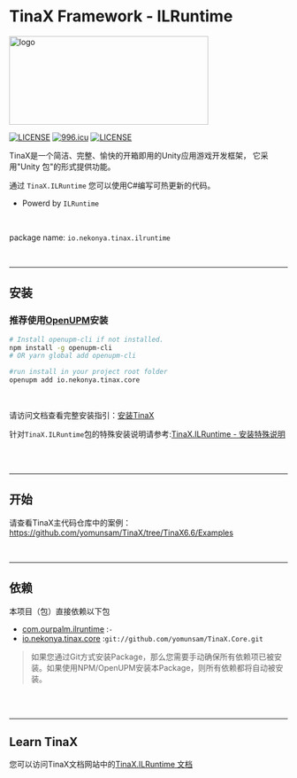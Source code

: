 # TinaX Framework - ILRuntime

<img src="https://github.com/yomunsam/TinaX.Core/raw/master/readme_res/logo.png" width = "360" height = "160" alt="logo" align=center />

[![LICENSE](https://img.shields.io/badge/license-NPL%20(The%20996%20Prohibited%20License)-blue.svg)](https://github.com/996icu/996.ICU/blob/master/LICENSE)
<a href="https://996.icu"><img src="https://img.shields.io/badge/link-996.icu-red.svg" alt="996.icu"></a>
[![LICENSE](https://camo.githubusercontent.com/890acbdcb87868b382af9a4b1fac507b9659d9bf/68747470733a2f2f696d672e736869656c64732e696f2f62616467652f6c6963656e73652d4d49542d626c75652e737667)](https://github.com/yomunsam/TinaX/blob/master/LICENSE)

<!-- [![LICENSE](https://camo.githubusercontent.com/3867ce531c10be1c59fae9642d8feca417d39b58/68747470733a2f2f696d672e736869656c64732e696f2f6769746875622f6c6963656e73652f636f6f6b6965592f596561726e696e672e737667)](https://github.com/yomunsam/TinaX/blob/master/LICENSE) -->

TinaX是一个简洁、完整、愉快的开箱即用的Unity应用游戏开发框架， 它采用"Unity 包"的形式提供功能。

通过 `TinaX.ILRuntime` 您可以使用C#编写可热更新的代码。

- Powerd by `ILRuntime`

<br>

package name: `io.nekonya.tinax.ilruntime`

<br>

------

## 安装

### 推荐使用[OpenUPM](https://openupm.com/)安装

``` bash
# Install openupm-cli if not installed.
npm install -g openupm-cli
# OR yarn global add openupm-cli

#run install in your project root folder
openupm add io.nekonya.tinax.core
```

<br>

请访问文档查看完整安装指引：[安装TinaX](https://tinax.corala.space/#/cmn-hans/tinax/install/install_tinax)

针对`TinaX.ILRuntime`包的特殊安装说明请参考:[TinaX.ILRuntime - 安装特殊说明](https://tinax.corala.space/#/cmn-hans/ilruntime/README?id=%e5%ae%89%e8%a3%85%e7%89%b9%e6%ae%8a%e8%af%b4%e6%98%8e)

<br><br>

------

## 开始

请查看TinaX主代码仓库中的案例：https://github.com/yomunsam/TinaX/tree/TinaX6.6/Examples

<br>

------


## 依赖

本项目（包）直接依赖以下包

- [com.ourpalm.ilruntime](https://github.com/Ourpalm/ILRuntime) :`-`
- [io.nekonya.tinax.core](https://github.com/yomunsam/tinax.core) :`git://github.com/yomunsam/TinaX.Core.git`

> 如果您通过Git方式安装Package，那么您需要手动确保所有依赖项已被安装。如果使用NPM/OpenUPM安装本Package，则所有依赖都将自动被安装。 

<br><br>

------

## Learn TinaX

您可以访问TinaX文档网站中的[TinaX.ILRuntime 文档](http://tinax.corala.space/#/cmn-hans/ilruntime/README)
